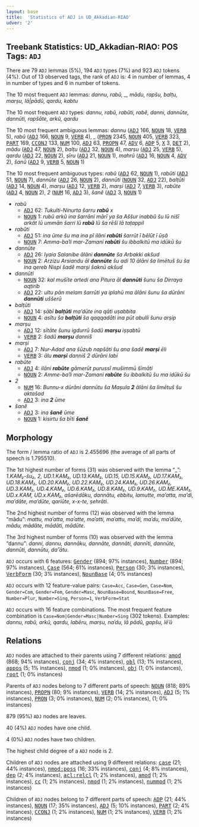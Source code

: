 ```yaml
---
layout: base
title:  'Statistics of ADJ in UD_Akkadian-RIAO'
udver: '2'
---
```


## Treebank Statistics: UD_Akkadian-RIAO: POS Tags: `ADJ`

There are 79 `ADJ` lemmas (5%), 194 `ADJ` types (7%) and 923 `ADJ` tokens (4%).
Out of 13 observed tags, the rank of `ADJ` is: 4 in number of lemmas, 4 in number of types and 6 in number of tokens.

The 10 most frequent `ADJ` lemmas: <em>dannu, rabû, _, mādu, rapšu, balṭu, marṣu, lā|pādû, qardu, kabtu</em>

The 10 most frequent `ADJ` types:  <em>dannu, rabû, rabûti, rabê, danni, dannūte, dannūti, rapšāte, arkû, qardu</em>

The 10 most frequent ambiguous lemmas: <em>dannu</em> (<tt><a href="akk_riao-pos-ADJ.html">ADJ</a></tt> 166, <tt><a href="akk_riao-pos-NOUN.html">NOUN</a></tt> 18, <tt><a href="akk_riao-pos-VERB.html">VERB</a></tt> 5), <em>rabû</em> (<tt><a href="akk_riao-pos-ADJ.html">ADJ</a></tt> 166, <tt><a href="akk_riao-pos-NOUN.html">NOUN</a></tt> 9, <tt><a href="akk_riao-pos-VERB.html">VERB</a></tt> 4), <em>_</em> (<tt><a href="akk_riao-pos-PRON.html">PRON</a></tt> 2345, <tt><a href="akk_riao-pos-NOUN.html">NOUN</a></tt> 405, <tt><a href="akk_riao-pos-VERB.html">VERB</a></tt> 323, <tt><a href="akk_riao-pos-PART.html">PART</a></tt> 169, <tt><a href="akk_riao-pos-CCONJ.html">CCONJ</a></tt> 133, <tt><a href="akk_riao-pos-NUM.html">NUM</a></tt> 100, <tt><a href="akk_riao-pos-ADJ.html">ADJ</a></tt> 63, <tt><a href="akk_riao-pos-PROPN.html">PROPN</a></tt> 47, <tt><a href="akk_riao-pos-ADV.html">ADV</a></tt> 6, <tt><a href="akk_riao-pos-ADP.html">ADP</a></tt> 5, <tt><a href="akk_riao-pos-X.html">X</a></tt> 3, <tt><a href="akk_riao-pos-DET.html">DET</a></tt> 2), <em>mādu</em> (<tt><a href="akk_riao-pos-ADJ.html">ADJ</a></tt> 47, <tt><a href="akk_riao-pos-NOUN.html">NOUN</a></tt> 2), <em>balṭu</em> (<tt><a href="akk_riao-pos-ADJ.html">ADJ</a></tt> 32, <tt><a href="akk_riao-pos-NOUN.html">NOUN</a></tt> 4), <em>marṣu</em> (<tt><a href="akk_riao-pos-ADJ.html">ADJ</a></tt> 25, <tt><a href="akk_riao-pos-VERB.html">VERB</a></tt> 5), <em>qardu</em> (<tt><a href="akk_riao-pos-ADJ.html">ADJ</a></tt> 22, <tt><a href="akk_riao-pos-NOUN.html">NOUN</a></tt> 2), <em>ṣīru</em> (<tt><a href="akk_riao-pos-ADJ.html">ADJ</a></tt> 21, <tt><a href="akk_riao-pos-NOUN.html">NOUN</a></tt> 1), <em>mahrû</em> (<tt><a href="akk_riao-pos-ADJ.html">ADJ</a></tt> 16, <tt><a href="akk_riao-pos-NOUN.html">NOUN</a></tt> 4, <tt><a href="akk_riao-pos-ADV.html">ADV</a></tt> 2), <em>šanû</em> (<tt><a href="akk_riao-pos-ADJ.html">ADJ</a></tt> 9, <tt><a href="akk_riao-pos-VERB.html">VERB</a></tt> 5, <tt><a href="akk_riao-pos-NOUN.html">NOUN</a></tt> 1)

The 10 most frequent ambiguous types:  <em>rabû</em> (<tt><a href="akk_riao-pos-ADJ.html">ADJ</a></tt> 62, <tt><a href="akk_riao-pos-NOUN.html">NOUN</a></tt> 1), <em>rabûti</em> (<tt><a href="akk_riao-pos-ADJ.html">ADJ</a></tt> 51, <tt><a href="akk_riao-pos-NOUN.html">NOUN</a></tt> 7), <em>dannūte</em> (<tt><a href="akk_riao-pos-ADJ.html">ADJ</a></tt> 26, <tt><a href="akk_riao-pos-NOUN.html">NOUN</a></tt> 2), <em>dannūti</em> (<tt><a href="akk_riao-pos-NOUN.html">NOUN</a></tt> 32, <tt><a href="akk_riao-pos-ADJ.html">ADJ</a></tt> 22), <em>balṭūti</em> (<tt><a href="akk_riao-pos-ADJ.html">ADJ</a></tt> 14, <tt><a href="akk_riao-pos-NOUN.html">NOUN</a></tt> 4), <em>marṣu</em> (<tt><a href="akk_riao-pos-ADJ.html">ADJ</a></tt> 12, <tt><a href="akk_riao-pos-VERB.html">VERB</a></tt> 2), <em>marṣi</em> (<tt><a href="akk_riao-pos-ADJ.html">ADJ</a></tt> 7, <tt><a href="akk_riao-pos-VERB.html">VERB</a></tt> 3), <em>rabûte</em> (<tt><a href="akk_riao-pos-ADJ.html">ADJ</a></tt> 4, <tt><a href="akk_riao-pos-NOUN.html">NOUN</a></tt> 2), <em>2</em> (<tt><a href="akk_riao-pos-NUM.html">NUM</a></tt> 16, <tt><a href="akk_riao-pos-ADJ.html">ADJ</a></tt> 3), <em>šanê</em> (<tt><a href="akk_riao-pos-ADJ.html">ADJ</a></tt> 3, <tt><a href="akk_riao-pos-NOUN.html">NOUN</a></tt> 1)


* <em>rabû</em>
  * <tt><a href="akk_riao-pos-ADJ.html">ADJ</a></tt> 62: <em>Tukulti-Ninurta šarru <b>rabû</b> x</em>
  * <tt><a href="akk_riao-pos-NOUN.html">NOUN</a></tt> 1: <em>rubû arkû ina šarrāni mārī ya ša Aššur inabbû šu lū nišī arkât lū ummān šarri lū <b>rabû</b> lū ša rēši lā taṭappil</em>
* <em>rabûti</em>
  * <tt><a href="akk_riao-pos-ADJ.html">ADJ</a></tt> 51: <em>ina ūme šu ma ina pî ilāni <b>rabûti</b> šarrūt ī bēlūt ī ūṣâ</em>
  * <tt><a href="akk_riao-pos-NOUN.html">NOUN</a></tt> 7: <em>Amma-baʾli mar-Zamani <b>rabûti</b> šu ibbalkitū ma idūkū šu</em>
* <em>dannūte</em>
  * <tt><a href="akk_riao-pos-ADJ.html">ADJ</a></tt> 26: <em>Iyaia Salanibe ālāni <b>dannūte</b> ša Arbakki akšud</em>
  * <tt><a href="akk_riao-pos-NOUN.html">NOUN</a></tt> 2: <em>Arzizu Arsiandu āl <b>dannūte</b> šu adi 10 ālāni ša limētuš šu ša ina qereb Nispi šadê marṣi šaknū akšud</em>
* <em>dannūti</em>
  * <tt><a href="akk_riao-pos-NOUN.html">NOUN</a></tt> 32: <em>kal mušīte artedi ana Pitura āl <b>dannūti</b> šunu ša Dirraya aqṭirib</em>
  * <tt><a href="akk_riao-pos-ADJ.html">ADJ</a></tt> 22: <em>ultu pān melam šarrūti ya iplahū ma ālāni šunu ša dūrāni <b>dannūti</b> uššerū</em>
* <em>balṭūti</em>
  * <tt><a href="akk_riao-pos-ADJ.html">ADJ</a></tt> 14: <em>ṣābī <b>balṭūti</b> ma’dūte ina qāti uṣabbita</em>
  * <tt><a href="akk_riao-pos-NOUN.html">NOUN</a></tt> 4: <em>asîtu ša <b>balṭūti</b> ša qaqqadāti ina pūt abulli šunu arṣip</em>
* <em>marṣu</em>
  * <tt><a href="akk_riao-pos-ADJ.html">ADJ</a></tt> 12: <em>sītāte šunu igdurrū šadû <b>marṣu</b> iṣṣabtū</em>
  * <tt><a href="akk_riao-pos-VERB.html">VERB</a></tt> 2: <em>šadû <b>marṣu</b> danniš</em>
* <em>marṣi</em>
  * <tt><a href="akk_riao-pos-ADJ.html">ADJ</a></tt> 7: <em>Nur-Adad ana šūzub napšāti šu ana šadê <b>marṣi</b> ēli</em>
  * <tt><a href="akk_riao-pos-VERB.html">VERB</a></tt> 3: <em>ālu <b>marṣi</b> danniš 2 dūrāni labi</em>
* <em>rabûte</em>
  * <tt><a href="akk_riao-pos-ADJ.html">ADJ</a></tt> 4: <em>ilāni <b>rabûte</b> gāmerūt purussî mušimmū šīmāti</em>
  * <tt><a href="akk_riao-pos-NOUN.html">NOUN</a></tt> 2: <em>Amme-baʾli mar-Zamani <b>rabûte</b> šu ibbalkitū šu ma idūkū šu</em>
* <em>2</em>
  * <tt><a href="akk_riao-pos-NUM.html">NUM</a></tt> 16: <em>Bunnu-x dūrāni dannūtu ša Maṣula <b>2</b> ālāni ša limētuš šu aktašad</em>
  * <tt><a href="akk_riao-pos-ADJ.html">ADJ</a></tt> 3: <em>ina <b>2</b> ūme</em>
* <em>šanê</em>
  * <tt><a href="akk_riao-pos-ADJ.html">ADJ</a></tt> 3: <em>ina <b>šanê</b> ūme</em>
  * <tt><a href="akk_riao-pos-NOUN.html">NOUN</a></tt> 1: <em>kisirtu ša bīti <b>šanê</b></em>

## Morphology

The form / lemma ratio of `ADJ` is 2.455696 (the average of all parts of speech is 1.795510).

The 1st highest number of forms (31) was observed with the lemma “_”: <em>1.KAM₂-šu₂, 2, UD.1.KAM₂, UD.13.KAM₂, UD.15, UD.15.KAM₂, UD.17.KAM₂, UD.18.KAM₂, UD.20.KAM₂, UD.22.KAM₂, UD.24.KAM₂, UD.26.KAM₂, UD.3.KAM₂, UD.4.KAM₂, UD.6.KAM₂, UD.8.KAM₂, UD.9.KAM₂, UD.ME.KAM₂, UD.x.KAM, UD.x.KAM₂, ašarēdāku, dannātu, ebbitu, lamutte, ma’atta, ma’di, ma’dāte, ma’dūte, qariūte, x-x-te, ṣehrāti</em>.

The 2nd highest number of forms (12) was observed with the lemma “mādu”: <em>mattu, maʾatta, maʾatte, maʾatti, maʾattu, maʾdi, maʾdu, maʾdūte, mādu, mādāte, mādāti, mādūte</em>.

The 3rd highest number of forms (10) was observed with the lemma “dannu”: <em>danni, dannu, dannāku, dannāte, dannāti, dannīti, dannūte, dannūti, dannūtu, daʾʾātu</em>.

`ADJ` occurs with 6 features: <tt><a href="akk_riao-feat-Gender.html">Gender</a></tt> (894; 97% instances), <tt><a href="akk_riao-feat-Number.html">Number</a></tt> (894; 97% instances), <tt><a href="akk_riao-feat-Case.html">Case</a></tt> (564; 61% instances), <tt><a href="akk_riao-feat-Person.html">Person</a></tt> (30; 3% instances), <tt><a href="akk_riao-feat-VerbForm.html">VerbForm</a></tt> (30; 3% instances), <tt><a href="akk_riao-feat-NounBase.html">NounBase</a></tt> (4; 0% instances)

`ADJ` occurs with 12 feature-value pairs: `Case=Acc`, `Case=Gen`, `Case=Nom`, `Gender=Com`, `Gender=Fem`, `Gender=Masc`, `NounBase=Bound`, `NounBase=Free`, `Number=Plur`, `Number=Sing`, `Person=1`, `VerbForm=Stat`

`ADJ` occurs with 16 feature combinations.
The most frequent feature combination is `Case=Nom|Gender=Masc|Number=Sing` (302 tokens).
Examples: <em>dannu, rabû, arkû, qardu, labēru, marṣu, naʾdu, lā pādû, gapšu, lēʾû</em>


## Relations

`ADJ` nodes are attached to their parents using 7 different relations: <tt><a href="akk_riao-dep-amod.html">amod</a></tt> (868; 94% instances), <tt><a href="akk_riao-dep-conj.html">conj</a></tt> (34; 4% instances), <tt><a href="akk_riao-dep-obl.html">obl</a></tt> (13; 1% instances), <tt><a href="akk_riao-dep-appos.html">appos</a></tt> (5; 1% instances), <tt><a href="akk_riao-dep-nmod.html">nmod</a></tt> (1; 0% instances), <tt><a href="akk_riao-dep-obj.html">obj</a></tt> (1; 0% instances), <tt><a href="akk_riao-dep-root.html">root</a></tt> (1; 0% instances)

Parents of `ADJ` nodes belong to 7 different parts of speech: <tt><a href="akk_riao-pos-NOUN.html">NOUN</a></tt> (818; 89% instances), <tt><a href="akk_riao-pos-PROPN.html">PROPN</a></tt> (80; 9% instances), <tt><a href="akk_riao-pos-VERB.html">VERB</a></tt> (14; 2% instances), <tt><a href="akk_riao-pos-ADJ.html">ADJ</a></tt> (5; 1% instances), <tt><a href="akk_riao-pos-PRON.html">PRON</a></tt> (3; 0% instances), <tt><a href="akk_riao-pos-NUM.html">NUM</a></tt> (2; 0% instances),  (1; 0% instances)

879 (95%) `ADJ` nodes are leaves.

40 (4%) `ADJ` nodes have one child.

4 (0%) `ADJ` nodes have two children.

The highest child degree of a `ADJ` node is 2.

Children of `ADJ` nodes are attached using 9 different relations: <tt><a href="akk_riao-dep-case.html">case</a></tt> (21; 44% instances), <tt><a href="akk_riao-dep-nmod-poss.html">nmod:poss</a></tt> (16; 33% instances), <tt><a href="akk_riao-dep-conj.html">conj</a></tt> (4; 8% instances), <tt><a href="akk_riao-dep-dep.html">dep</a></tt> (2; 4% instances), <tt><a href="akk_riao-dep-acl-relcl.html">acl:relcl</a></tt> (1; 2% instances), <tt><a href="akk_riao-dep-amod.html">amod</a></tt> (1; 2% instances), <tt><a href="akk_riao-dep-cc.html">cc</a></tt> (1; 2% instances), <tt><a href="akk_riao-dep-nmod.html">nmod</a></tt> (1; 2% instances), <tt><a href="akk_riao-dep-nummod.html">nummod</a></tt> (1; 2% instances)

Children of `ADJ` nodes belong to 7 different parts of speech: <tt><a href="akk_riao-pos-ADP.html">ADP</a></tt> (21; 44% instances), <tt><a href="akk_riao-pos-NOUN.html">NOUN</a></tt> (17; 35% instances), <tt><a href="akk_riao-pos-ADJ.html">ADJ</a></tt> (5; 10% instances), <tt><a href="akk_riao-pos-PART.html">PART</a></tt> (2; 4% instances), <tt><a href="akk_riao-pos-CCONJ.html">CCONJ</a></tt> (1; 2% instances), <tt><a href="akk_riao-pos-NUM.html">NUM</a></tt> (1; 2% instances), <tt><a href="akk_riao-pos-VERB.html">VERB</a></tt> (1; 2% instances)


